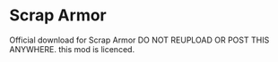 # Scrap Armor
 Official download for Scrap Armor
DO NOT REUPLOAD OR POST THIS ANYWHERE.
this mod is licenced.
